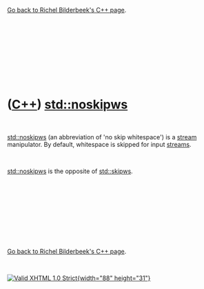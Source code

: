 

[Go back to Richel Bilderbeek's C++ page](Cpp.htm).

 

 

 

 

 

([C++](Cpp.htm)) [std::noskipws](CppNoskipws.htm)
=================================================

 

[std::noskipws](CppNoskipws.htm) (an abbreviation of 'no skip
whitespace') is a [stream](CppStream.htm) manipulator. By default,
whitespace is skipped for input [streams](CppStream.htm).

 

[std::noskipws](CppNoskipws.htm) is the opposite of
[std::skipws](CppSkipws.htm).

 

 

 

 

 

[Go back to Richel Bilderbeek's C++ page](Cpp.htm).



 

[![Valid XHTML 1.0 Strict](valid-xhtml10.png){width="88"
height="31"}](http://validator.w3.org/check?uri=referer)

